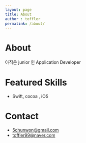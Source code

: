 ```yaml
---
layout: page
title: About
author : toffler
permalink: /about/
---
```

# About
아직은 junior 인 Application Developer

# Featured Skills
* Swift, cocoa , iOS

# Contact
* [5chunwon@gmail.com](mailto:5chunwon@gamail.com)
* [toffler99@naver.com](mailto:toffler99@naver.com)

